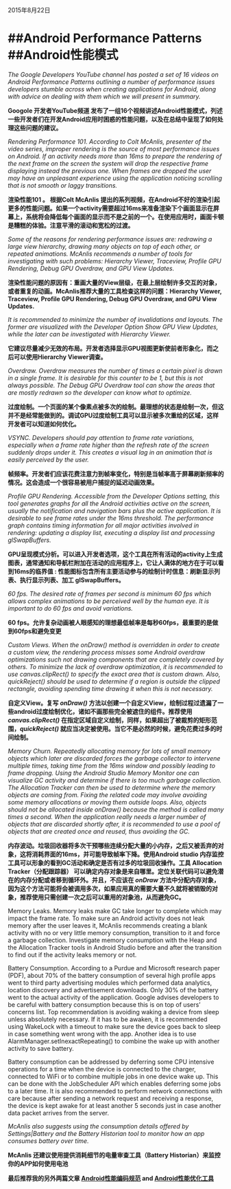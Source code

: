 
2015年8月22日

##Android Performance Patterns
##Android性能模式
===========

*The Google Developers YouTube channel has posted a set of 16 videos on Android Performance Patterns outlining a number of performance issues developers stumble across when creating applications for Android, along with advice on dealing with them which we will present in summary.*

**Googole 开发者YouTube频道 发布了一组16个视频讲述Android性能模式，列述一些开发者们在开发Android应用时困惑的性能问题，以及在总结中呈现了如何处理这些问题的建议。**

*Rendering Performance 101. According to Colt McAnlis, presenter of the video series, improper rendering is the source of most performance issues on Android. If an activity needs more than 16ms to prepare the rendering of the next frame on the screen the system will drop the respective frame displaying instead the previous one. When frames are dropped the user may have an unpleasant experience using the application noticing scrolling that is not smooth or laggy transitions.*

**渲染性能101 。 根据Colt McAnlis 提出的系列视频，在Android不好的渲染引起更多的性能问题。如果一个activity需要超过16ms来准备渲染下个画面显示在屏幕上，系统将会降低每个画面的显示而不是之前的一个。在使用应用时，画面卡顿是糟糕的体验。注意平滑的滚动和宽松的过渡。**

*Some of the reasons for rendering performance issues are: redrawing a large view hierarchy, drawing many objects on top of each other, or repeated animations. McAnlis recommends a number of tools for investigating with such problems: Hierarchy Viewer, Traceview, Profile GPU Rendering, Debug GPU Overdraw, and GPU View Updates.*

**渲染性能问题的原因有：重画大量的View层级，在最上层绘制许多交互的对象，或者重复的动画。McAnlis推荐大量的工具检查这样的问题：Hierarchy Viewer, Traceview, Profile GPU Rendering, Debug GPU Overdraw, and GPU View Updates.**

*It is recommended to minimize the number of invalidations and layouts. The former are visualized with the Developer Option Show GPU View Updates, while the later can be investigated with Hierarchy Viewer.*

**它建议尽量减少无效的布局。开发者选择显示GPU视图更新使前者形象化，而之后可以使用Hierarchy Viewer调查。**

*Overdraw. Overdraw measures the number of times a certain pixel is drawn in a single frame. It is desirable for this counter to be 1, but this is not always possible. The Debug GPU Overdraw tool can show the areas that are mostly redrawn so the developer can know what to optimize.*

**过度绘制。一个页面的某个像素点被多次的绘制。最理想的状态是绘制一次，但这并不是经常能做到的。调试GPU过度绘制工具可以显示被多次重绘的区域，这样开发者可以知道如何优化。**


*VSYNC. Developers should pay attention to frame rate variations, especially when a frame rate higher than the refresh rate of the screen suddenly drops under it. This creates a visual lag in an animation that is easily perceived by the user.*

**帧频率。开发者们应该花费注意力到帧率变化，特别是当帧率高于屏幕刷新频率的情况。这会造成一个很容易被用户捕捉的延迟动画效果。**

*Profile GPU Rendering. Accessible from the Developer Options setting, this tool generates graphs for all the Android activities active on the screen, usually the notification and navigation bars plus the active application. It is desirable to see frame rates under the 16ms threshold. The performance graph contains timing information for all major activities involved in rendering: updating a display list, executing a display list and processing glSwapBuffers.*

**GPU呈现模式分析。可以进入开发者选项，这个工具在所有活动的activity上生成图表，通常通知和导航栏附加在活动的应用程序上，它让人满体的地方在于可以看到16ms的临界值 : 性能图标包含所有主要活动参与的绘制计时信息：刷新显示列表、执行显示列表、加工 glSwapBuffers。**

*60 fps. The desired rate of frames per second is minimum 60 fps which allows complex animations to be perceived well by the human eye. It is important to do 60 fps and avoid variations.*

**60 fps。允许复杂动画被人眼感知的理想最低帧率是每秒60fps，最重要的是做到60fps和避免变更**

*Custom Views. When the onDraw() method is overridden in order to create a custom view, the rendering process misses some Android overdraw optimizations such not drawing components that are completely covered by others. To minimize the lack of overdraw optimization, it is recommended to use canvas.clipRect() to specify the exact area that is custom drawn. Also, quickReject() should be used to determine if a region is outside the clipped rectangle, avoiding spending time drawing it when this is not necessary.*

**自定义View。复写 *onDraw()* 方法以创建一个自定义View，绘制过程过遗漏了一些android过度绘制优化，诸如不画那些完全被遮住的组件。推荐使用 *canvas.clipRect()* 在指定区域自定义绘制，同样，如果超出了被裁剪的矩形范围，*quickReject()* 就应当决定被使用。当它不是必然的时候，避免花费过多的时间绘制。**

*Memory Churn. Repeatedly allocating memory for lots of small memory objects which later are discarded forces the garbage collector to intervene multiple times, taking time from the 16ms window and possibly leading to frame dropping. Using the Android Studio Memory Monitor one can visualize GC activity and determine if there is too much garbage collection. The Allocation Tracker can then be used to determine where the memory objects are coming from. Fixing the related code may involve avoiding some memory allocations or moving them outside loops. Also, objects should not be allocated inside onDraw() because the method is called many times a second. When the application really needs a larger number of objects that are discarded shortly after, it is recommended to use a pool of objects that are created once and reused, thus avoiding the GC.*

**内存波动。垃圾回收器将多次干预哪些连续分配大量的小内存，之后又被丢弃的对象，这将消耗界面的16ms，并可能导致帧率下降。使用Android studio 内存监控工具可以形象的看到GC活动和确定是否有过多的垃圾回收操作。工具 Allocation Tracker（分配跟踪器） 可以确定内存对象是来自哪里。定位关联代码可以避免潜在的内存分配或者移到循环外。并且，不应该在 *onDraw* 方法中分配内存对象，因为这个方法可能将会被调用多次，如果应用真的需要大量不久就将被销毁的对象，推荐使用只需创建一次之后可以重用的对象池，从而避免GC。**

Memory Leaks. Memory leaks make GC take longer to complete which may impact the frame rate. To make sure an Android activity does not leak memory after the user leaves it, McAnlis recommends creating a blank activity with no or very little memory consumption, transition to it and force a garbage collection. Investigate memory consumption with the Heap and the Allocation Tracker tools in Android Studio before and after the transition to find out if the activity leaks memory or not.

Battery Consumption. According to a Purdue and Microsoft research paper (PDF), about 70% of the battery consumption of several high profile apps went to third party advertising modules which performed data analytics, location discovery and advertisement downloads. Only 30% of the battery went to the actual activity of the application. Google advises developers to be careful with battery consumption because this is on top of users’ concerns list. Top recommendation is avoiding waking a device from sleep unless absolutely necessary. If it has to be awaken, it is recommended using WakeLock with a timeout to make sure the device goes back to sleep in case something went wrong with the app. Another idea is to use AlarmManager.setInexactRepeating() to combine the wake up with another activity to save battery.

Battery consumption can be addressed by deferring some CPU intensive operations for a time when the device is connected to the charger, connected to WiFi or to combine multiple jobs in one device wake up. This can be done with the JobScheduler API which enables deferring some jobs to a later time. It is also recommended to perform network connections with care because after sending a network request and receiving a response, the device is kept awake for at least another 5 seconds just in case another data packet arrives from the server.

*McAnlis also suggests using the consumption details offered by Settings|Battery and the Battery Historian tool to monitor how an app consumes battery over time.*

**McAnlis 还建议使用提供消耗细节的电量审查工具（Battery Historian）来监控你的APP如何使用电池**

**最后推荐我的另外两篇文章 [Android性能编码规范](https://github.com/lizhaoxuan/Android-performance-norm) and [Android性能优化工具](https://github.com/lizhaoxuan/Android-performance-tool)**




